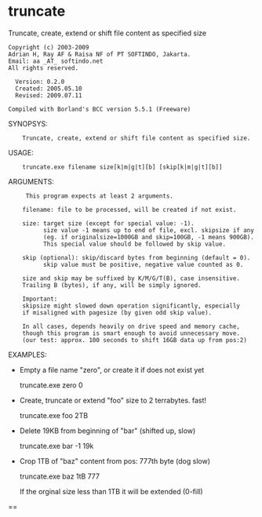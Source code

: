 # truncate
Truncate, create, extend or shift file content as specified size

    Copyright (c) 2003-2009
    Adrian H, Ray AF & Raisa NF of PT SOFTINDO, Jakarta.
    Email: aa _AT_ softindo.net
    All rights reserved.

      Version: 0.2.0
      Created: 2005.05.10
      Revised: 2009.07.11
      
    Compiled with Borland's BCC version 5.5.1 (Freeware)

 SYNOPSYS:
 
        Truncate, create, extend or shift file content as specified size.

 USAGE:
 
        truncate.exe filename size[k|m|g|t][b] [skip[k|m|g|t][b]]

 ARGUMENTS:
 
         This program expects at least 2 arguments.
        
        filename: file to be processed, will be created if not exist.

        size: target size (except for special value: -1).
              size value -1 means up to end of file, excl. skipsize if any
              (eg. if originalsize=1000GB and skip=100GB, -1 means 900GB).
              This special value should be followed by skip value.

        skip (optional): skip/discard bytes from beginning (default = 0).
              skip value must be positive, negative value counted as 0.

        size and skip may be suffixed by K/M/G/T(B), case insensitive.
        Trailing B (bytes), if any, will be simply ignored.

        Important:
        skipsize might slowed down operation significantly, especially
        if misaligned with pagesize (by given odd skip value).

        In all cases, depends heavily on drive speed and memory cache,
        though this program is smart enough to avoid unnecessary move.
        (our test: approx. 100 seconds to shift 16GB data up from pos:2)

 EXAMPLES:

   - Empty a file name "zero", or create it if does not exist yet

        truncate.exe zero 0

   - Create, truncate or extend "foo" size to 2 terrabytes. fast!

        truncate.exe foo 2TB

   - Delete 19KB from beginning of "bar" (shifted up, slow)

        truncate.exe bar -1 19k

   - Crop 1TB of "baz" content from pos: 777th byte (dog slow)

        truncate.exe baz 1tB 777

        If the orginal size less than 1TB it will be extended (0-fill)

==
